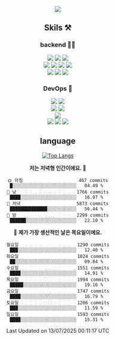 <div align="center">

<a href="https://hhpluscertificateofcompletion.oopy.io/">
  <img src="https://static.spartacodingclub.kr/hanghae99/plus/completion/badge_black.svg" />
</a>

## Skils ⚒️

### backend 🧑‍💻
  
<img src="https://img.shields.io/badge/Java-FF6600?style=flat-square&logo=buymeacoffee&logoColor=white"/>
<img src="https://img.shields.io/badge/Go-0099FF?style=flat-square&logo=go&logoColor=white"/>
<img src="https://img.shields.io/badge/Kotlin-7F52FF?style=flat-square&logo=kotlin&logoColor=white"/>
  
  
<br />
  
<img src="https://img.shields.io/badge/Spring-339933?style=flat-square&logo=Spring&logoColor=white"/>
<img src="https://img.shields.io/badge/Spring Boot-339933?style=flat-square&logo=Spring Boot&logoColor=white"/>
<img src="https://img.shields.io/badge/Spring Security-339933?style=flat-square&logo=Spring Security&logoColor=white"/>
  
<img src="https://img.shields.io/badge/Spring Data JPA-339933?style=flat-square&logo=Hibernate&logoColor=white"/>

<br />
  
  <img src="https://img.shields.io/badge/mysql-0099FF?style=flat-square&logo=mysql&logoColor=white"/>
  <img src="https://img.shields.io/badge/mariadb-0099FF?style=flat-square&logo=mariadb&logoColor=white"/>
  <img src="https://img.shields.io/badge/mongoDB-47A248?style=flat-square&logo=mongodb&logoColor=white"/>
  
  
### DevOps 🚀
  
  <img src="https://img.shields.io/badge/docker-2496ED?style=flat-square&logo=docker&logoColor=white"/>
  <img src="https://img.shields.io/badge/kubernetes-326CE5?style=flat-square&logo=kubernetes&logoColor=white"/>
  
  <br />
  
  <img src="https://img.shields.io/badge/Github Actions-2088FF?style=flat-square&logo=githubactions&logoColor=white"/>
  <img src="https://img.shields.io/badge/Jenkins-D24939?style=flat-square&logo=jenkins&logoColor=white"/>
  
  
  <br />
  <img src="https://img.shields.io/badge/terraform-7B42BC?style=flat-square&logo=terraform&logoColor=white"/>
  
  <br />
  <img src="https://img.shields.io/badge/Amazon AWS-232F3E?style=flat-square&logo=Amazon AWS&logoColor=white"/>

  <img src="https://img.shields.io/badge/GCP-4285F4?style=flat-square&logo=googlecloud&logoColor=white"/>
  <img src="https://img.shields.io/badge/NCP-03C75A?style=flat-square&logo=naver&logoColor=white"/>
  
  
## language

[![Top Langs](https://github-readme-stats.vercel.app/api/top-langs/?username=zxcv9203&hide=html&exclude_repo=zxcv9203.github.io,golB&theme=grate-gatsby)](https://github.com/zxcv9203/github-readme-stats)
  
<!--START_SECTION:waka-->
**저는 저녁형 인간이에요. 🦉** 

```text
🌞 아침                     467 commits         █░░░░░░░░░░░░░░░░░░░░░░░░   04.49 % 
🌆 낮　                     1766 commits        ████░░░░░░░░░░░░░░░░░░░░░   16.97 % 
🌃 저녁                     5873 commits        ██████████████░░░░░░░░░░░   56.44 % 
🌙 밤　                     2299 commits        ██████░░░░░░░░░░░░░░░░░░░   22.10 % 
```
📅 **제가 가장 생산적인 날은 목요일이에요.** 

```text
월요일                      1290 commits        ███░░░░░░░░░░░░░░░░░░░░░░   12.40 % 
화요일                      1024 commits        ██░░░░░░░░░░░░░░░░░░░░░░░   09.84 % 
수요일                      1551 commits        ████░░░░░░░░░░░░░░░░░░░░░   14.91 % 
목요일                      1994 commits        █████░░░░░░░░░░░░░░░░░░░░   19.16 % 
금요일                      1747 commits        ████░░░░░░░░░░░░░░░░░░░░░   16.79 % 
토요일                      1206 commits        ███░░░░░░░░░░░░░░░░░░░░░░   11.59 % 
일요일                      1593 commits        ████░░░░░░░░░░░░░░░░░░░░░   15.31 % 
```



 Last Updated on 13/07/2025 00:11:17 UTC
<!--END_SECTION:waka-->
  
</div>

